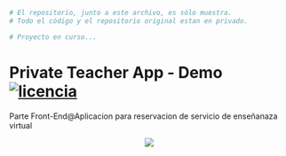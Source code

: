 ```bash
# El repositorio, junto a este archivo, es sólo muestra. 
# Todo el código y el repositorio original estan en privado.
```
```bash
# Proyecto en curso...
```
# Private Teacher App - Demo <a href="/LICENSE"><img src="https://img.shields.io/badge/licencia-MIT-red.svg" alt="licencia" /></a>
Parte Front-End@Aplicacion para reservacion de servicio de enseñanaza virtual

<p align="center"> 
    <img src="/Demo.gif"/>
</p>
